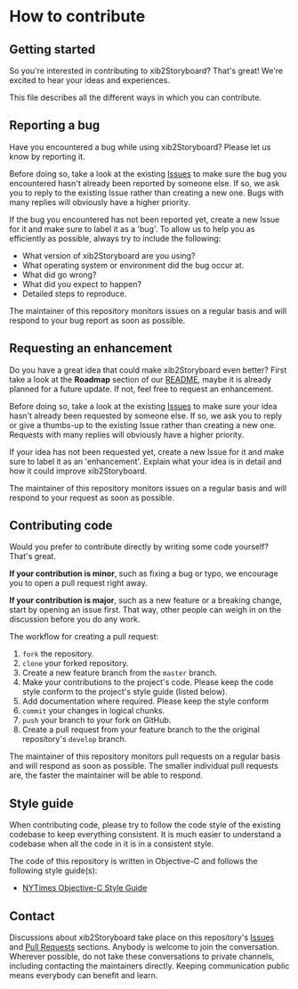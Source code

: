# How to contribute

## Getting started

So you're interested in contributing to xib2Storyboard? That's great! We're excited to hear your ideas and experiences.

This file describes all the different ways in which you can contribute.



## Reporting a bug

Have you encountered a bug while using xib2Storyboard? Please let us know by reporting it.

Before doing so, take a look at the existing [Issues](https://github.com/novemberfiveco/xib2Storyboard/issues) to make sure the bug you encountered hasn't already been reported by someone else. If so, we ask you to reply to the existing Issue rather than creating a new one. Bugs with many replies will obviously have a higher priority.

If the bug you encountered has not been reported yet, create a new Issue for it and make sure to label it as a 'bug'. To allow us to help you as efficiently as possible, always try to include the following:

- What version of xib2Storyboard are you using?
- What operating system or environment did the bug occur at.
- What did go wrong?
- What did you expect to happen?
- Detailed steps to reproduce.

The maintainer of this repository monitors issues on a regular basis and will respond to your bug report as soon as possible.



## Requesting an enhancement

Do you have a great idea that could make xib2Storyboard even better? First take a look at the **Roadmap** section of our [README](README.md), maybe it is already planned for a future update. If not, feel free to request an enhancement.

Before doing so, take a look at the existing [Issues](https://github.com/novemberfiveco/xib2Storyboard/issues) to make sure your idea hasn't already been requested by someone else. If so, we ask you to reply or give a thumbs-up to the existing Issue rather than creating a new one. Requests with many replies will obviously have a higher priority.

If your idea has not been requested yet, create a new Issue for it and make sure to label it as an 'enhancement'. Explain what your idea is in detail and how it could improve xib2Storyboard.

The maintainer of this repository monitors issues on a regular basis and will respond to your request as soon as possible.



## Contributing code

Would you prefer to contribute directly by writing some code yourself? That's great.

**If your contribution is minor**, such as fixing a bug or typo, we encourage you to open a pull request right away.

**If your contribution is major**, such as a new feature or a breaking change, start by opening an issue first. That way, other people can weigh in on the discussion before you do any work.

The workflow for creating a pull request:

1. `fork` the repository.
2. `clone` your forked repository.
3. Create a new feature branch from the `master` branch.
4. Make your contributions to the project's code. Please keep the code style conform to the project's style guide (listed below).
5. Add documentation where required. Please keep the style conform
6. `commit` your changes in logical chunks.
7. `push` your branch to your fork on GitHub.
8. Create a pull request from your feature branch to the the original repository's `develop` branch.

The maintainer of this repository monitors pull requests on a regular basis and will respond as soon as possible. The smaller individual pull requests are, the faster the maintainer will be able to respond.



## Style guide

When contributing code, please try to follow the code style of the existing codebase to keep everything consistent. It is much easier to understand a codebase when all the code in it is in a consistent style.

The code of this repository is written in Objective-C and follows the following style guide(s):

- [NYTimes Objective-C Style Guide](https://github.com/NYTimes/objective-c-style-guide)



## Contact

Discussions about xib2Storyboard take place on this repository's [Issues](https://github.com/novemberfiveco/xib2Storyboard/issues) and [Pull Requests](https://github.com/novemberfiveco/xib2Storyboard/pulls) sections. Anybody is welcome to join the conversation. Wherever possible, do not take these conversations to private channels, including contacting the maintainers directly. Keeping communication public means everybody can benefit and learn.




